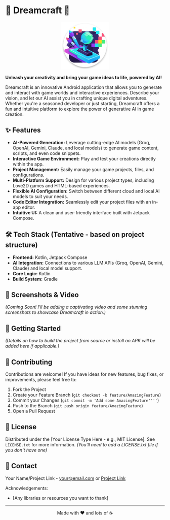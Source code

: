 # 🚀 Dreamcraft 🎨

<p align="center">
  <img src="app/src/main/res/mipmap-xxxhdpi/ic_launcher.png" alt="Dreamcraft Launcher Icon" width="150"/>
</p>

**Unleash your creativity and bring your game ideas to life, powered by AI!**

Dreamcraft is an innovative Android application that allows you to generate and interact with game worlds and interactive experiences. Describe your vision, and let our AI assist you in crafting unique digital adventures. Whether you're a seasoned developer or just starting, Dreamcraft offers a fun and intuitive platform to explore the power of generative AI in game creation.

## ✨ Features

*   **AI-Powered Generation:** Leverage cutting-edge AI models (Groq, OpenAI, Gemini, Claude, and local models) to generate game content, scripts, and even code snippets.
*   **Interactive Game Environment:** Play and test your creations directly within the app.
*   **Project Management:** Easily manage your game projects, files, and configurations.
*   **Multi-Platform Support:** Design for various project types, including Love2D games and HTML-based experiences.
*   **Flexible AI Configuration:** Switch between different cloud and local AI models to suit your needs.
*   **Code Editor Integration:** Seamlessly edit your project files with an in-app editor.
*   **Intuitive UI:** A clean and user-friendly interface built with Jetpack Compose.

## 🛠️ Tech Stack (Tentative - based on project structure)

*   **Frontend:** Kotlin, Jetpack Compose
*   **AI Integration:** Connections to various LLM APIs (Groq, OpenAI, Gemini, Claude) and local model support.
*   **Core Logic:** Kotlin
*   **Build System:** Gradle

## 📸 Screenshots & Video

*(Coming Soon! I'll be adding a captivating video and some stunning screenshots to showcase Dreamcraft in action.)*

## 🚀 Getting Started

*(Details on how to build the project from source or install an APK will be added here if applicable.)*

## 🤝 Contributing

Contributions are welcome! If you have ideas for new features, bug fixes, or improvements, please feel free to:

1.  Fork the Project
2.  Create your Feature Branch (`git checkout -b feature/AmazingFeature`)
3.  Commit your Changes (`git commit -m 'Add some AmazingFeature''''`)
4.  Push to the Branch (`git push origin feature/AmazingFeature`)
5.  Open a Pull Request

## 📄 License

Distributed under the [Your License Type Here - e.g., MIT License]. See `LICENSE.txt` for more information. *(You'll need to add a LICENSE.txt file if you don't have one)*

## 📧 Contact

Your Name/Project Link - your@email.com or [Project Link](https://github.com/yourusername/Dreamcraft)

Acknowledgements:
*   [Any libraries or resources you want to thank]

---

<p align="center">
  Made with ❤️ and lots of ☕
</p>